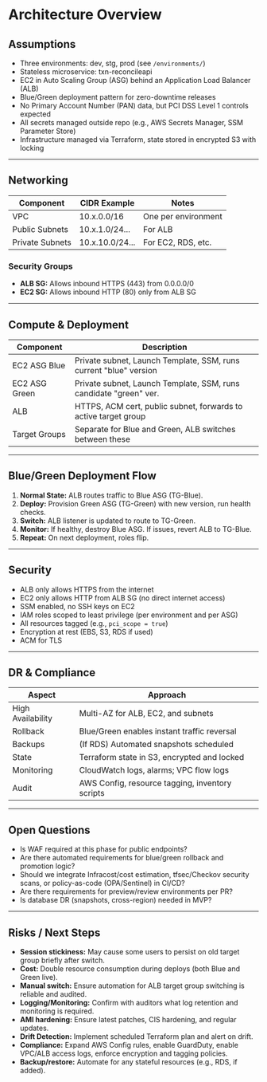 # Architecture Overview

## Assumptions

- Three environments: dev, stg, prod (see `/environments/`)
- Stateless microservice: txn-reconcileapi
- EC2 in Auto Scaling Group (ASG) behind an Application Load Balancer (ALB)
- Blue/Green deployment pattern for zero-downtime releases
- No Primary Account Number (PAN) data, but PCI DSS Level 1 controls expected
- All secrets managed outside repo (e.g., AWS Secrets Manager, SSM Parameter Store)
- Infrastructure managed via Terraform, state stored in encrypted S3 with locking

---

## Networking

| Component      | CIDR Example      | Notes                |
|----------------|------------------|----------------------|
| VPC            | 10.x.0.0/16      | One per environment  |
| Public Subnets | 10.x.1.0/24...   | For ALB              |
| Private Subnets| 10.x.10.0/24...  | For EC2, RDS, etc.   |

### Security Groups

- **ALB SG:** Allows inbound HTTPS (443) from 0.0.0.0/0
- **EC2 SG:** Allows inbound HTTP (80) only from ALB SG

---

## Compute & Deployment

| Component     | Description                                                       |
|---------------|-------------------------------------------------------------------|
| EC2 ASG Blue  | Private subnet, Launch Template, SSM, runs current "blue" version |
| EC2 ASG Green | Private subnet, Launch Template, SSM, runs candidate "green" ver. |
| ALB           | HTTPS, ACM cert, public subnet, forwards to active target group   |
| Target Groups | Separate for Blue and Green, ALB switches between these           |

---

## Blue/Green Deployment Flow

1. **Normal State:** ALB routes traffic to Blue ASG (TG-Blue).
2. **Deploy:** Provision Green ASG (TG-Green) with new version, run health checks.
3. **Switch:** ALB listener is updated to route to TG-Green.
4. **Monitor:** If healthy, destroy Blue ASG. If issues, revert ALB to TG-Blue.
5. **Repeat:** On next deployment, roles flip.

---

## Security

- ALB only allows HTTPS from the internet
- EC2 only allows HTTP from ALB SG (no direct internet access)
- SSM enabled, no SSH keys on EC2
- IAM roles scoped to least privilege (per environment and per ASG)
- All resources tagged (e.g., `pci_scope = true`)
- Encryption at rest (EBS, S3, RDS if used)
- ACM for TLS

---

## DR & Compliance

| Aspect         | Approach                                                  |
|----------------|----------------------------------------------------------|
| High Availability | Multi-AZ for ALB, EC2, and subnets                   |
| Rollback       | Blue/Green enables instant traffic reversal               |
| Backups        | (If RDS) Automated snapshots scheduled                    |
| State          | Terraform state in S3, encrypted and locked               |
| Monitoring     | CloudWatch logs, alarms; VPC flow logs                    |
| Audit          | AWS Config, resource tagging, inventory scripts           |

---

## Open Questions

- Is WAF required at this phase for public endpoints?
- Are there automated requirements for blue/green rollback and promotion logic?
- Should we integrate Infracost/cost estimation, tfsec/Checkov security scans, or policy-as-code (OPA/Sentinel) in CI/CD?
- Are there requirements for preview/review environments per PR?
- Is database DR (snapshots, cross-region) needed in MVP?

---

## Risks / Next Steps

- **Session stickiness:** May cause some users to persist on old target group briefly after switch.
- **Cost:** Double resource consumption during deploys (both Blue and Green live).
- **Manual switch:** Ensure automation for ALB target group switching is reliable and audited.
- **Logging/Monitoring:** Confirm with auditors what log retention and monitoring is required.
- **AMI hardening:** Ensure latest patches, CIS hardening, and regular updates.
- **Drift Detection:** Implement scheduled Terraform plan and alert on drift.
- **Compliance:** Expand AWS Config rules, enable GuardDuty, enable VPC/ALB access logs, enforce encryption and tagging policies.
- **Backup/restore:** Automate for any stateful resources (e.g., RDS, if added).
